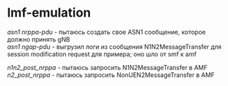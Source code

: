 # lmf-emulation

_asn1 nrppa-pdu_ - пытаюсь создать свое ASN1 сообщение, которое должно принять gNB  
_asn1 ngap-pdu_ - выгрузил логи из сообщения N1N2MessageTransfer для session modification request для примера; оно шло от smf к amf  

_n1n2_post_nrppa_ - пытаюсь запросить N1N2MessageTransfer в AMF  
_n2_post_nrppa_ - пытаюсь запросить NonUEN2MessageTransfer в AMF  
